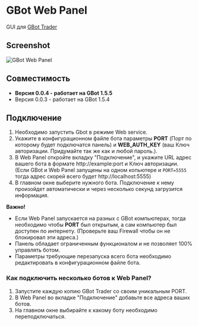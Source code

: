# GBot Web Panel

GUI для [GBot Trader](https://github.com/steeply/gbot-trader)


## Screenshot

![GBot Web Panel](https://user-images.githubusercontent.com/17174182/41438904-4c1a4b0c-7042-11e8-9f6c-8462679913f1.png)


## Совместимость

* **Версия 0.0.4 - работает на GBot 1.5.5**
* Версия 0.0.3 - работает на GBot 1.5.4


## Подключение

1. Необходимо запустить Gbot в режиме Web service.
2. Укажите в конфигурационном файле бота параметры **PORT** (Порт по которому будет подключатся панель) и **WEB_AUTH_KEY** (ваш Ключ авторизации. Придумайте так же как и любой пароль.).
3. В Web Panel откройте вкладку "Подключение", и укажите URL адрес вашего бота в формате http://example:port и Ключ авторизации. (Если GBot и Web Panel запущены на одном копьютере и `PORT=5555` тогда адрес скорей всего будет http://localhost:5555)
4. В главном окне выберите нужного бота. Подключение к нему произойдет автоматически и через несколько секунд загрузится информация.


**Важно!**

* Если Web Panel запускается на разных с GBot компьютерах, тогда необходимо чтобы **PORT** был открытым, а сам компьютер был доступен по интернету. (Проверьте ваш Firewall чтобы он не блокировал эти адреса.)
* Панель обладает ограниченным функционалом и не позволяет 100% управлять ботом.
* Параметры требующие перезапуска всего бота необходимо редактировать в конфигурационном файле бота.


### Как подключить несколько ботов к Web Panel?

1. Запустите каждую копию GBot Trader со своим уникальным PORT.
2. В Web Panel во вкладке "Подключение" добавьте все адреса ваших ботов.
3. На главном окне выбирайте к какому боту необходимо переподключаться.


